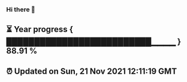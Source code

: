 ### Hi there 👋
⏳ Year progress { ██████████████████████████▁▁▁▁ } 88.91 %
---
⏰ Updated on Sun, 21 Nov 2021 12:11:19 GMT
---
